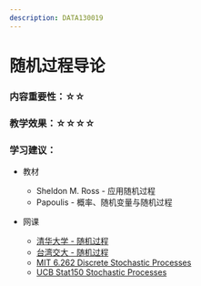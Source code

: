 ```yaml
---
description: DATA130019
---
```


# 随机过程导论

### 内容重要性：☆☆

### 教学效果：☆☆☆☆

### 学习建议：

* 教材
  * Sheldon M. Ross - 应用随机过程
  * Papoulis - 概率、随机变量与随机过程
*   网课

    * [清华大学 - 随机过程](https://www.bilibili.com/video/BV18p4y1u7NP)
    * [台湾交大 - 随机过程](https://www.bilibili.com/video/BV12K411K76U)
    * [MIT 6.262 Discrete Stochastic Processes](https://ocw.mit.edu/courses/6-262-discrete-stochastic-processes-spring-2011/)
    * [UCB Stat150 Stochastic Processes](https://www.bilibili.com/video/BV1qB4y1A7t3)

